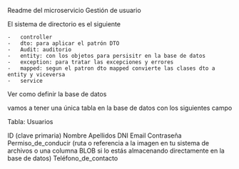 
Readme del microservicio Gestión de usuario

El sistema de directorio es el siguiente

    -   controller
    -   dto: para aplicar el patrón DTO
    -   Audit: auditorio
    -   entity: con los objetos para persisitr en la base de datos
    -   exception: para tratar las excepciones y errores
    -   mapped: segun el patron dto mapped convierte las clases dto a entity y viceversa
    -   service

Ver como definir la base de datos

vamos a tener una única tabla en la base de datos con los siguientes campo

Tabla: Usuarios

ID (clave primaria)
Nombre
Apellidos
DNI
Email
Contraseña
Permiso_de_conducir (ruta o referencia a la imagen en tu sistema de archivos o una columna BLOB si lo estás almacenando directamente en la base de datos)
Teléfono_de_contacto



